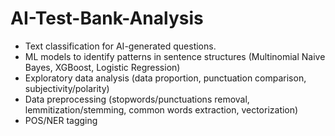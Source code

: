 # AI-Test-Bank-Analysis
- Text classification for AI-generated questions.
- ML models to identify patterns in sentence structures (Multinomial Naive Bayes, XGBoost, Logistic Regression)
- Exploratory data analysis (data proportion, punctuation comparison, subjectivity/polarity)
- Data preprocessing (stopwords/punctuations removal, lemmitization/stemming, common words extraction, vectorization)
- POS/NER tagging
